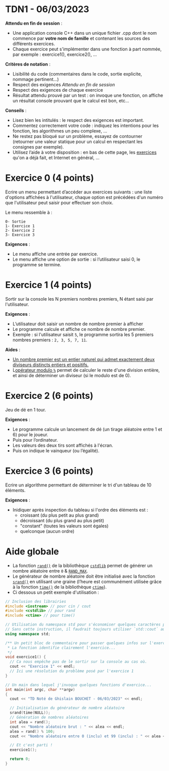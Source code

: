 # TDN1 - 06/03/2023

**Attendu en fin de session** :
* Une application console C++ dans un unique fichier .cpp dont le nom commence par **votre nom de famille** et contenant les sources des différents exercices.
* Chaque exercice peut s'implémenter dans une fonction à part nommée, par exemple : exercice1(), exercice2(), ...

**Critères de notation** :
* Lisibilité du code (commentaires dans le code, sortie explicite, nommage pertinent…)
* Respect des exigences *Attendu en fin de session*
* Respect des exigences de chaque exercice
* Résultat attendu prouvé par un test : on invoque une fonction, on affiche un résultat console prouvant que le calcul est bon, etc...

**Conseils** :
* Lisez bien les intitulés : le respect des exigences est important.
* Commentez correctement votre code : indiquez les intentions pour les fonction, les algorithmes un peu complexe, ...
* Ne restez pas bloqué sur un problème, essayez de contourner (retourner une valeur statique pour un calcul en respectant les consignes par exemple).
* Utilisez l’aide à votre disposition : en bas de cette page, les [exercices](exercices/) qu'on a déjà fait, et Internet en général, ...


# Exercice 0 (4 points)
Ecrire un menu permettant d’accéder aux exercices suivants : une liste d'options affichées à l'utilisateur, chaque option est précédées d'un numéro que l'utilisateur peut saisir pour effectuer son choix.

Le menu ressemble à :
```
0- Sortie
1- Exercice 1
2- Exercice 2
3- Exercice 3
```

**Exigences** :
* Le menu affiche une entrée par exercice.
* Le menu affiche une option de sortie : si l’utilisateur saisi 0, le programme se termine.


# Exercice 1 (4 points)
Sortir sur la console les N premiers nombres premiers, N étant saisi par l'utilisateur.

**Exigences** :
* L’utilisateur doit saisir un nombre de nombre premier à afficher
* Le programme calcule et affiche ce nombre de nombre premier.
* Exemple : si l'utilisateur saisit `5`, le programme sortira les 5 premiers nombres premiers : `2, 3, 5, 7, 11`.

**Aides** :
* [Un nombre premier est un entier naturel qui admet exactement deux diviseurs distincts entiers et positifs.](https://fr.wikipedia.org/wiki/Nombre_premier)
* L[opérateur modulo `%`](https://fr.cppreference.com/w/cpp/language/operator_arithmetic) permet de calculer le reste d'une division entière, et ainsi de déterminer un diviseur (si le modulo est de 0).


# Exercice 2 (6 points)
Jeu de dé en 1 tour.

**Exigences** :
* Le programme calcule un lancement de dé (un tirage aléatoire entre 1 et 6) pour le joueur.
* Puis pour l’ordinateur.
* Les valeurs des deux tirs sont affichés à l'écran.
* Puis on indique le vainqueur (ou l’égalité).


# Exercice 3 (6 points)
Ecrire un algorithme permettant de déterminer le tri d'un tableau de 10 éléments.

**Exigences** :
* Inidiquer après inspection du tableau si l'ordre des éléments est :
  * croissant (du plus petit au plus grand)
  * décroissant (du plus grand au plus petit)
  * "constant" (toutes les valeurs sont égales)
  * quelconque (aucun ordre)


# Aide globale
* La fonction [`rand()`](https://en.cppreference.com/w/cpp/numeric/random/rand) de la bibliothèque [`cstdlib`](https://en.cppreference.com/w/cpp/header/cstdlib) permet de générer un nombre aléatoire entre `0` & [`RAND_MAX`](https://en.cppreference.com/w/cpp/numeric/random/RAND_MAX).
* Le générateur de nombre aléatoire doit être initialisé avec la fonction [`srand()`](https://en.cppreference.com/w/cpp/numeric/random/srand) en utilisant une graine (l’heure est communément utilisée grâce à la fonction [`time()`](https://en.cppreference.com/w/cpp/chrono/c/time) de la bibliothèque [`ctime`](https://en.cppreference.com/w/cpp/header/ctime)).
* Ci dessous un petit exemple d'utilisation :

```c++
// Inclusion des librairies
#include <iostream> // pour cin / cout
#include <cstdlib> // pour rand
#include <ctime> // pour time()

// Utilisation du namespace std pour s'économiser quelques caractères plus bas.
// Sans cette instruction, il faudrait toujours utiliser `std::cout` au lieu de `cout`
using namespace std;

/** Un petit bloc de commentaire pour passer quelques infos sur l'exercice 1.
 * La fonction identifie clairement l'exercice...
 */
void exercice1() {
  // Ca nous empêche pas de le sortir sur la console au cas où.
  cout << "Exercice 1" << endl;
  // Ici une résolution du problème posé par l'exercice 1
}

// Un main dans lequel j'invoque quelques fonctions d'exercice...
int main(int argc, char **argv)
{
  cout << "TD Noté de Ghislain BOUCHET - 06/03/2023" << endl;

  // Initialisation du générateur de nombre aléatoire
  srand(time(NULL));
  // Génération de nombres aléatoires
  int alea = rand();
  cout << "Nombre aléatoire brut : " << alea << endl;
  alea = rand() % 100;
  cout << "Nombre aléatoire entre 0 (inclu) et 99 (inclu) : " << alea << endl;

  // Et c'est parti !
  exercice1();

  return 0;
}
```
